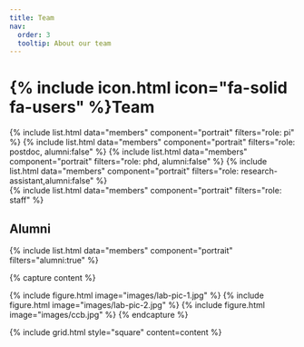 ```yaml
---
title: Team
nav:
  order: 3
  tooltip: About our team
---
```

# {% include icon.html icon="fa-solid fa-users" %}Team

{% include list.html data="members" component="portrait" filters="role: pi" %}
{% include list.html data="members" component="portrait" filters="role: postdoc, alumni:false" %}
{% include list.html data="members" component="portrait" filters="role: phd, alumni:false" %}
{% include list.html data="members" component="portrait" filters="role: research-assistant,alumni:false" %}
<br>
{% include list.html data="members" component="portrait" filters="role: staff" %}

## Alumni
{% include list.html data="members" component="portrait" filters="alumni:true" %}

{% capture content %}

{% include figure.html image="images/lab-pic-1.jpg" %}
{% include figure.html image="images/lab-pic-2.jpg" %}
{% include figure.html image="images/ccb.jpg" %}
{% endcapture %}

{% include grid.html style="square" content=content %}
